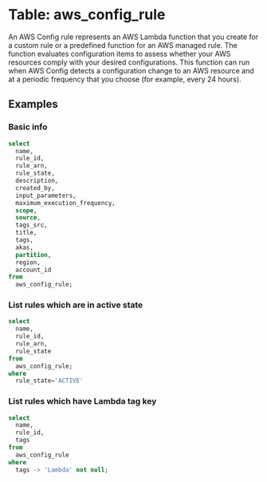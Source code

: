 # Table: aws_config_rule

An AWS Config rule represents an AWS Lambda function that you create for a custom rule or a predefined function for an AWS managed rule. The function evaluates configuration items to assess whether your AWS resources comply with your desired configurations. This function can run when AWS Config detects a configuration change to an AWS resource and at a periodic frequency that you choose (for example, every 24 hours).

## Examples

### Basic info

```sql
select
  name,
  rule_id,
  rule_arn,
  rule_state,
  description,
  created_by,
  input_parameters,
  maximum_execution_frequency,
  scope,
  source,
  tags_src,
  title,
  tags, 
  akas,
  partition,
  region,
  account_id
from
  aws_config_rule;
```

### List rules which are in active state

```sql
select
  name,
  rule_id,
  rule_arn,
  rule_state 
from 
  aws_config_rule;
where
  rule_state='ACTIVE'
```

### List rules which have Lambda tag key

```sql
select
  name,
  rule_id,
  tags
from
  aws_config_rule
where
  tags -> 'Lambda' not null;
```